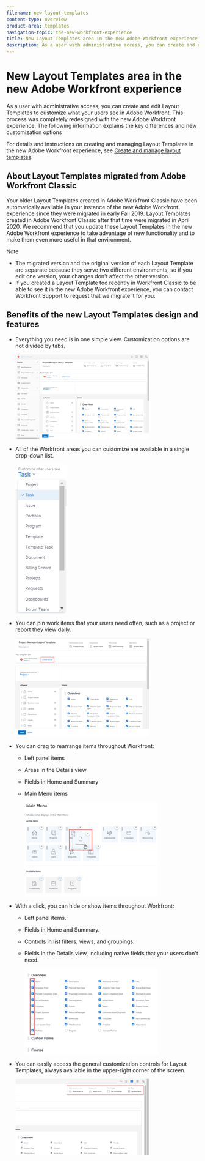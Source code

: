 ```yaml
---
filename: new-layout-templates
content-type: overview
product-area: templates
navigation-topic: the-new-workfront-experience
title: New Layout Templates area in the new Adobe Workfront experience
description: As a user with administrative access, you can create and edit Layout Templates to customize what your users see in Adobe Workfront. This process was completely redesigned with the new Adobe Workfront experience. The following information explains the key differences and new customization options
---
```


# New Layout Templates area in the new Adobe Workfront experience

As a user with administrative access, you can create and edit Layout Templates to customize what your users see in Adobe Workfront. This process was completely redesigned with the new Adobe Workfront experience. The following information explains the key differences and new customization options

For details and instructions on creating and managing Layout Templates in the new Adobe Workfront experience, see [Create and manage layout templates](../../administration-and-setup/customize-workfront/use-layout-templates/create-and-manage-layout-templates.md).

## About Layout Templates migrated from Adobe Workfront Classic

Your older Layout Templates created in Adobe Workfront Classic have been automatically available in your instance of the new Adobe Workfront experience since they were migrated in early Fall 2019. Layout Templates created in Adobe Workfront Classic after that time were migrated in April 2020. We recommend that you update these Layout Templates in the new Adobe Workfront experience to take advantage of new functionality and to make them even more useful in that environment.

>[!NOTE]
>
>* The migrated version and the original version of each Layout Template are separate because they serve two different environments, so if you edit one version, your changes don't affect the other version.
>* If you created a Layout Template too recently in Workfront Classic to be able to see it in the new Adobe Workfront experience, you can contact Workfront Support to request that we migrate it for you.
>

## Benefits of the new Layout Templates design and features

* Everything you need is in one simple view. Customization options are not divided by tabs.

  ![](assets/layout-templates-nwe-adobe-branding-350x222.png)

* All of the Workfront areas you can customize are available in a single drop-down list.

  ![](assets/customize-what-users-see.png)

* You can pin work items that your users need often, such as a project or report they view daily.

  ![](assets/add-new-pin-adobe-branding-350x257.png)

* You can drag to rearrange items throughout Workfront:

  * Left panel items
  * Areas in the Details view
  * Fields in Home and Summary
  * Main Menu items

    ![](assets/rearrange-main-menu-items-350x246.png)

* With a click, you can hide or show items throughout Workfront:

  * Left panel items.
  * Fields in Home and Summary.
  * Controls in list filters, views, and groupings.
  * Fields in the Details view, including native fields that your users don't need.

    ![](assets/hide-and-show-350x224.png)

* You can easily access the general customization controls for Layout Templates, always available in the upper-right corner of the screen.

  ![](assets/global-options-nwe-350x199.png)

